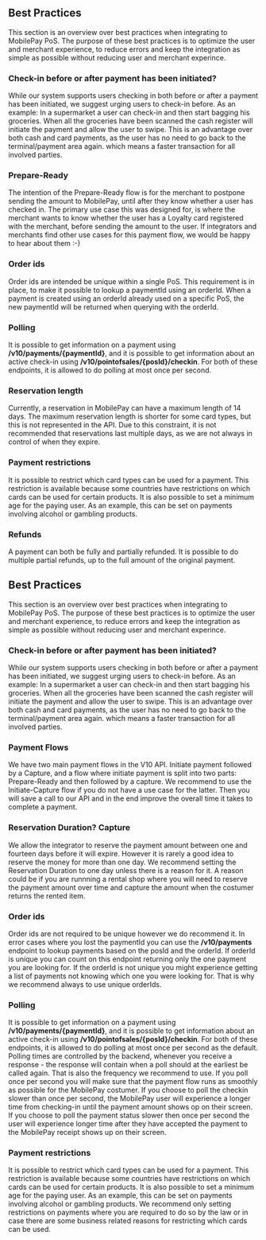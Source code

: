 ## <a name="best_practices"></a> Best Practices

This section is an overview over best practices when integrating to MobilePay PoS. The purpose of these best practices is to optimize the user and merchant experience, to reduce errors and keep the integration as simple as possible without reducing user and merchant experince. 

### Check-in before or after payment has been initiated?
While our system supports users checking in both before or after a payment has been initiated, we suggest urging users to check-in before.
As an example: In a supermarket a user can check-in and then start bagging his groceries. When all the groceries have been scanned the cash register will initiate the payment and allow the user to swipe. 
This is an advantage over both cash and card payments, as the user has no need to go back to the terminal/payment area again. which means a faster transaction for all involved parties.

### Prepare-Ready
The intention of the Prepare-Ready flow is for the merchant to postpone sending the amount to MobilePay, until after they know whether a user has checked in. 
The primary use case this was designed for, is where the merchant wants to know whether the user has a Loyalty card registered with the merchant, before sending the amount to the user. If integrators and merchants find other use cases for this payment flow, we would be happy to hear about them :-)

### Order ids
Order ids are intended be unique within a single PoS. This requirement is in place, to make it possible to lookup a paymentId using an orderId. 
When a payment is created using an orderId already used on a specific PoS, the new paymentId will be returned when querying with the orderId.

### Polling
It is possible to get information on a payment using **/v10/payments/{paymentId}**, and it is possible to get information about an active check-in using **/v10/pointofsales/{posId}/checkin**. 
For both of these endpoints, it is allowed to do polling at most once per second.

### Reservation length
Currently, a reservation in MobilePay can have a maximum length of 14 days. The maximum reservation length is shorter for some card types, but this is not represented in the API. 
Due to this constraint, it is not recommended that reservations last multiple days, as we are not always in control of when they expire.

### Payment restrictions
It is possible to restrict which card types can be used for a payment. This restriction is available because some countries have restrictions on which cards can be used for certain products.
It is also possible to set a minimum age for the paying user. As an example, this can be set on payments involving alcohol or gambling products.

### Refunds
A payment can both be fully and partially refunded. It is possible to do multiple partial refunds, up to the full amount of the original payment. 


## <a name="best_practices"></a> Best Practices

This section is an overview over best practices when integrating to MobilePay PoS. The purpose of these best practices is to optimize the user and merchant experience, to reduce errors and keep the integration as simple as possible without reducing user and merchant experince. 

### Check-in before or after payment has been initiated?
While our system supports users checking in both before or after a payment has been initiated, we suggest urging users to check-in before.
As an example: In a supermarket a user can check-in and then start bagging his groceries. When all the groceries have been scanned the cash register will initiate the payment and allow the user to swipe. 
This is an advantage over both cash and card payments, as the user has no need to go back to the terminal/payment area again. which means a faster transaction for all involved parties.

### Payment Flows
We have two main payment flows in the V10 API.
Initiate payment followed by a Capture, and a flow where initiate payment is split into two parts: Prepare-Ready and then followed by a capture.
We recommend to use the Initiate-Capture flow if you do not have a use case for the latter. Then you will save a call to our API and in the end improve the overall time it takes to complete a payment.

### Reservation Duration? Capture
We allow the integrator to reserve the payment amount between one and fourteen days before it will expire. However it is rarely a good idea to reserve the money for more than one day. We recommend setting the Reservation Duration to one day unless there is a reason for it. A reason could be if you are runnning a rental shop where you will need to reserve the payment amount over time and capture the amount when the costumer returns the rented item.

### Order ids
Order ids are not required to be unique however we do recommend it.
In error cases where you lost the paymentId you can use the **/v10/payments** endpoint to lookup payments based on the posId and the orderId. If orderId is unique you can count on this endpoint returning only the one payment you are looking for. If the orderId is not unique you might experience getting a list of payments not knowing which one you were looking for.
That is why we recommend always to use unique orderIds.

### Polling
It is possible to get information on a payment using **/v10/payments/{paymentId}**, and it is possible to get information about an active check-in using **/v10/pointofsales/{posId}/checkin**. 
For both of these endpoints, it is allowed to do polling at most once per second as the default. Polling times are controlled by the backend, whenever you receive a response - the response will contain when a poll should at the earliest be called again.
That is also the frequency we recommend to use. If you poll once per second you will make sure that the payment flow runs as smoothly as possible for the MobilePay costumer. 
If you choose to poll the checkin slower than once per second, the MobilePay user will experience a longer time from checking-in until the payment amount shows op on their screen. 
If you choose to poll the payment status slower then once per second the user will experience longer time after they have accepted the payment to the MobilePay receipt shows up on their screen.

### Payment restrictions
It is possible to restrict which card types can be used for a payment. This restriction is available because some countries have restrictions on which cards can be used for certain products.
It is also possible to set a minimum age for the paying user. As an example, this can be set on payments involving alcohol or gambling products.
We recommend only setting restrictions on payments where you are required to do so by the law or in case there are some business related reasons for restricting which cards can be used. 
